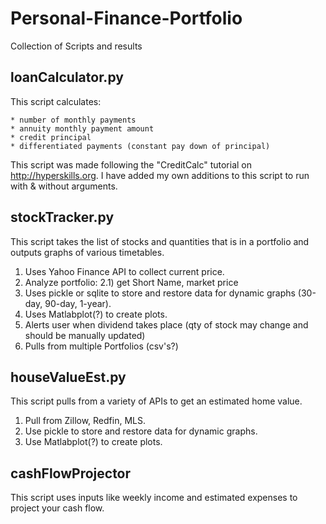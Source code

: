 # Personal-Finance-Portfolio
Collection of Scripts and results

## loanCalculator.py
This script calculates:

    * number of monthly payments
    * annuity monthly payment amount
    * credit principal
    * differentiated payments (constant pay down of principal)
This script was made following the "CreditCalc" tutorial on http://hyperskills.org.
I have added my own additions to this script to run with & without arguments.

## stockTracker.py
This script takes the list of stocks and quantities that is in a portfolio and outputs graphs of various timetables.

1) Uses Yahoo Finance API to collect current price.
2) Analyze portfolio:
  2.1) get Short Name, market price
3) Uses pickle or sqlite to store and restore data for dynamic graphs (30-day, 90-day, 1-year).
4) Uses Matlabplot(?) to create plots.
5) Alerts user when dividend takes place (qty of stock may change and should be manually updated)
6) Pulls from multiple Portfolios (csv's?)


## houseValueEst.py
This script pulls from a variety of APIs to get an estimated home value.

1) Pull from Zillow, Redfin, MLS.
2) Use pickle to store and restore data for dynamic graphs.
3) Use Matlabplot(?) to create plots.


## cashFlowProjector
This script uses inputs like weekly income and estimated expenses to project your cash flow.  



